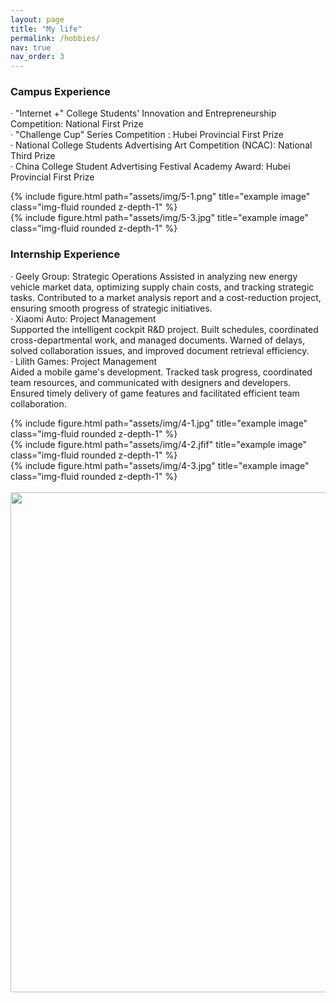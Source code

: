 ```yaml
---
layout: page
title: "My life"
permalink: /hobbies/
nav: true
nav_order: 3
---
```


### Campus Experience
· "Internet +" College Students' Innovation and Entrepreneurship Competition: National First Prize      
· "Challenge Cup" Series Competition : Hubei Provincial First Prize     
· National College Students Advertising Art Competition (NCAC): National Third Prize    
· China College Student Advertising Festival Academy Award: Hubei Provincial First Prize 
<div class="row">
    <div class="col-sm mt-6 mt-md-0">
        {% include figure.html path="assets/img/5-1.png" title="example image" class="img-fluid rounded z-depth-1" %}
    </div>
    <div class="col-sm mt-6 mt-md-0">
        {% include figure.html path="assets/img/5-3.jpg" title="example image" class="img-fluid rounded z-depth-1" %}
    </div>
</div> 



### Internship Experience
· Geely Group: Strategic Operations
Assisted in analyzing new energy vehicle market data, optimizing supply chain costs, and tracking strategic tasks. Contributed to a market analysis report and a cost-reduction project, ensuring smooth progress of strategic initiatives.   
· Xiaomi Auto: Project Management  
Supported the intelligent cockpit R&D project. Built schedules, coordinated cross-departmental work, and managed documents. Warned of delays, solved collaboration issues, and improved document retrieval efficiency.    
· Lilith Games: Project Management   
Aided a mobile game's development. Tracked task progress, coordinated team resources, and communicated with designers and developers. Ensured timely delivery of game features and facilitated efficient team collaboration.    

<div class="row">
    <div class="col-sm mt-3 mt-md-0">
        {% include figure.html path="assets/img/4-1.jpg" title="example image" class="img-fluid rounded z-depth-1" %}
    </div>
    <div class="col-sm mt-3 mt-md-0">
        {% include figure.html path="assets/img/4-2.jfif" title="example image" class="img-fluid rounded z-depth-1" %}
    </div>
    <div class="col-sm mt-3 mt-md-0">
        {% include figure.html path="assets/img/4-3.jpg" title="example image" class="img-fluid rounded z-depth-1" %}
    </div>
</div> 



<br>

<a href="https://github.com/VivianZJY/VivianZJY.github.io/edit/master/_pages/about.md">
  <img src="https://user-images.githubusercontent.com/543384/192227995-fdb3a693-2f68-4dc4-b9bd-06053066322f.png" width = "800" align="middle" />
</a>

<br>
